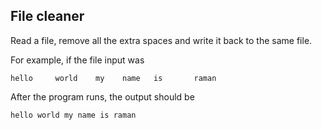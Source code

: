 ## File cleaner
Read a file, remove all the extra spaces and write it back to the same file.

For example, if the file input was
```
hello     world    my    name   is       raman
```

After the program runs, the output should be

```
hello world my name is raman
```

<script>
const fs = require('fs');

function cleanFile(filePath) {
  // Read the content of the file
  const fileContent = fs.readFileSync(filePath, 'utf-8');

  // Remove extra spaces using a regular expression
  const cleanedContent = fileContent.replace(/\s+/g, ' ');

  // Write the cleaned content back to the same file
  fs.writeFileSync(filePath, cleanedContent, 'utf-8');

  console.log('File cleaned successfully!');
}

cleanFile('your-file.txt');

<script>